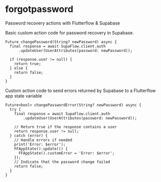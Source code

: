 # forgotpassword
Password recovery actions with Flutterflow &amp; Supabase

Basic custom action code for password recovery in Supabase. 

```
Future changePassword(String? newPassword) async {
  final response = await SupaFlow.client.auth
      .updateUser(UserAttributes(password: newPassword));

  if (response.user != null) {
    return true;
  } else {
    return false;
  }
}
```

Custom action code to send errors returned by Supabase to a Flutterflow app state variable

```
Future<bool> changePasswordError(String? newPassword) async {
  try {
    final response = await SupaFlow.client.auth
        .updateUser(UserAttributes(password: newPassword));

    // Return true if the response contains a user
    return response.user != null;
  } catch (error) {
    // Handle errors if needed
    print('Error: $error');
    FFAppState().update(() {
      FFAppState().customError = 'Error: $error';
    });
    // Indicate that the password change failed
    return false;
  }
}
```
